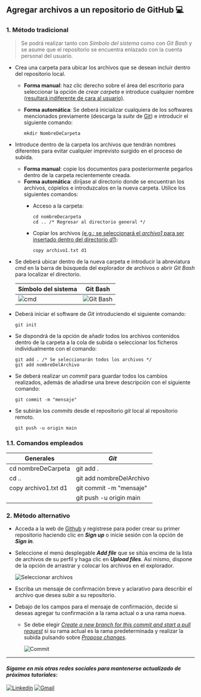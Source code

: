 ## Agregar archivos a un repositorio de GitHub 💻

### 1. Método tradicional
> Se podrá realizar tanto con *Símbolo del sistema* como con *Git Bash* y se asume que el repositorio se encuentra enlazado con la cuenta personal del usuario.

- Crea una carpeta para ubicar los archivos que se desean incluir dentro del repositorio local.

    - **Forma manual**: haz clic derecho sobre el área del escritorio para seleccionar la opción de *crear carpeta* e introduce cualquier nombre <ins>(resultará indiferente de cara al usuario)</ins>.
    - **Forma automática**: Se deberá inicializar cualquiera de los softwares mencionados previamente (descarga la *suite* de [Git](https://git-scm.com/downloads "Suite de Git")) e introducir el siguiente comando:

        ~~~
        mkdir NombreDeCarpeta
        ~~~
- Introduce dentro de la carpeta los archivos que tendrán nombres diferentes para evitar cualquier imprevisto surgido en el proceso de subida.
    - **Forma manual**: copie los documentos para posteriormente pegarlos dentro de la carpeta recientemente creada. 
    - **Forma automática**: diríjase al directorio donde se encuentran los archivos, cópielos e introduzcalos en la nueva carpeta. Utilice los siguientes comandos:
        - Acceso a la carpeta:
            ~~~
            cd nombreDecarpeta 
            cd .. /* Regresar al directorio general */
            ~~~
        - Copiar los archivos <ins>(e.g.: se seleccionará el *archivo1* para ser insertado dentro del directorio *d1*)</ins>:

            ~~~
            copy archivo1.txt d1
            ~~~
- Se deberá ubicar dentro de la nueva carpeta e introducir la abreviatura *cmd* en la barra de búsqueda del explorador de archivos o abrir *Git Bash* para localizar el directorio.

    | Símbolo del sistema | Git Bash |
    |---------------------|----------|
    |![cmd](https://chuidiang.org/images/4/45/Cmd-desde-explorador.PNG "cmd") | ![Git Bash](https://acortar.link/1wLWVO "Git Bash") |
- Deberá iniciar el software de *Git* introduciendo el siguiente comando:
    ~~~
    git init
    ~~~
- Se dispondrá de la opción de añadir todos los archivos contenidos dentro de la carpeta a la cola de subida o seleccionar los ficheros individualmente con el comando:
    ~~~
    git add . /* Se seleccionarán todos los archivos */
    git add nombreDelArchivo
    ~~~
- Se deberá realizar un *commit* para guardar todos los cambios realizados, además de añadirse una breve descripción con el siguiente comando:
    ~~~
    git commit -m "mensaje"
    ~~~
- Se subirán los *commits* desde el repositorio *git* local al repositorio remoto.
    ~~~
    git push -u origin main 
    ~~~
### 1.1. Comandos empleados
| **Generales** | ***Git*** |
|-----------|-----|
| cd nombreDeCarpeta | git add .|
| cd .. | git add nombreDelArchivo |
| copy archivo1.txt d1 | git commit -m "mensaje" |
| | git push -u origin main

### 2. Método alternativo
- Acceda a la web de [Github](https://github.com/) y regístrese para poder crear su primer repositorio haciendo clic en ***Sign up*** o inicie sesión con la opción de ***Sign in***.

- Seleccione el menú desplegable ***Add file*** que se sitúa encima de la lista de archivos de su perfil y haga clic en ***Upload files***. Así mismo, dispone de la opción de arrastrar y colocar los archivos en el explorador.

    ![Seleccionar archivos](https://docs.github.com/assets/cb-63135/mw-1440/images/help/repository/upload-files-button.webp)
- Escriba un mensaje de confirmación breve y aclarativo para describir el archivo que desea subir a su repositorio. 
- Debajo de los campos para el mensaje de confirmación, decide si deseas agregar tu confirmación a la rama actual o a una rama nueva. 
    - Se debe elegir *<ins>Create a new branch for this commit and start a pull request</ins>* si su rama actual es la rama predeterminada y realizar la subida pulsando sobre *<ins>Propose changes</ins>*.

        ![Commit](https://docs.github.com/assets/cb-27122/mw-1440/images/help/repository/choose-commit-branch.webp)
***
#### *Sígame en mis otras redes sociales para mantenerse actualizado de próximos tutoriales:*
[![Linkedin](https://img.shields.io/badge/LinkedIn-0077B5?style=for-the-badge&logo=linkedin&logoColor=white
)](https://www.linkedin.com/)
[![Gmail](https://img.shields.io/badge/Gmail-D14836?style=for-the-badge&logo=gmail&logoColor=white
)](https://accounts.google.com "pagarov@gmail.com")



